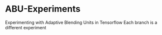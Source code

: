 # ABU-Experiments
Experimenting with Adaptive Blending Units in Tensorflow
Each branch is a different experiment
